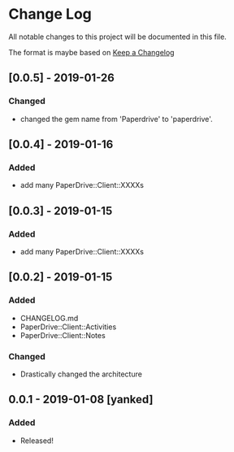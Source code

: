 # Change Log
All notable changes to this project will be documented in this file.

The format is maybe based on [Keep a Changelog](http://keepachangelog.com/)

## [0.0.5] - 2019-01-26
### Changed
- changed the gem name from 'Paperdrive' to 'paperdrive'.

## [0.0.4] - 2019-01-16
### Added
- add many PaperDrive::Client::XXXXs

## [0.0.3] - 2019-01-15
### Added
- add many PaperDrive::Client::XXXXs

## [0.0.2] - 2019-01-15
### Added
- CHANGELOG.md
- PaperDrive::Client::Activities
- PaperDrive::Client::Notes

### Changed
- Drastically changed the architecture

## 0.0.1 - 2019-01-08 [yanked]
### Added
- Released!
